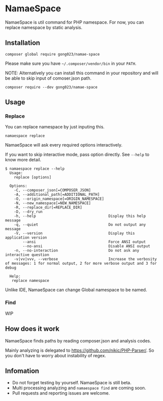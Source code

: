 NamaeSpace
==========

NamaeSpace is util command for PHP namespace. For now, you can replace namespace by static analysis.

## Installation

```
composer global require gong023/namae-space
```

Please make sure you have `~/.composer/vendor/bin` in your `PATH`.

NOTE: Alternatively you can install this command in your repository and will be able to skip input of comoser.json path.

```
composer require --dev gong023/namae-space
```

## Usage

### Replace

You can replace namespace by just inputing this.

```
namaespace replace
```

NamaeSpace will ask every required options interactively.

If you want to skip interactive mode, pass option directly. See `--help` to know more detail.

```
$ namaespace replace --help
  Usage:
    replace [options]
  
  Options:
    -C, --composer_json[=COMPOSER_JSON]
    -A, --additional_path[=ADDITIONAL_PATH]
    -O, --origin_namespace[=ORIGIN_NAMESPACE]
    -N, --new_namespace[=NEW_NAMESPACE]
    -R, --replace_dir[=REPLACE_DIR]
    -D, --dry_run
    -h, --help                                 Display this help message
    -q, --quiet                                Do not output any message
    -V, --version                              Display this application version
        --ansi                                 Force ANSI output
        --no-ansi                              Disable ANSI output
    -n, --no-interaction                       Do not ask any interactive question
    -v|vv|vvv, --verbose                       Increase the verbosity of messages: 1 for normal output, 2 for more verbose output and 3 for debug
  
  Help:
   replace namespace
```

Unlike IDE, NamaeSpace can change Global namespace to be named.

### Find

WIP

## How does it work

NamaeSpace finds paths by reading composer.json and analysis codes. 

Mainly analyzing is delegated to https://github.com/nikic/PHP-Parser/. So you don't have to worry about instability of regex.

## Infomation

- Do not forget testing by yourself. NamaeSpace is still beta.
- Multi processing analyzing and `namaespace find` are coming soon.  
- Pull requests and reporting issues are welcome.
